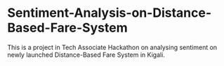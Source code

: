 # Sentiment-Analysis-on-Distance-Based-Fare-System
This is a project in Tech Associate Hackathon on analysing sentiment on newly launched Distance-Based Fare System in Kigali. 
